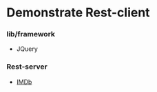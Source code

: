 # Demonstrate Rest-client

### lib/framework 
* JQuery

### Rest-server
* [IMDb](http://www.omdbapi.com/)
